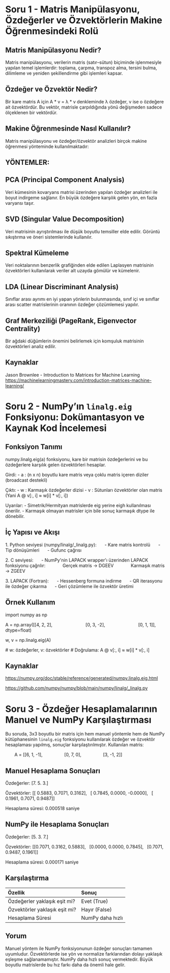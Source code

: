 ﻿# **Soru 1 - Matris Manipülasyonu, Özdeğerler ve Özvektörlerin Makine Öğrenmesindeki Rolü**
## **Matris Manipülasyonu Nedir?**
Matris manipülasyonu, verilerin matris (satır–sütun) biçiminde işlenmesiyle yapılan temel işlemlerdir: toplama, çarpma, transpoz alma, tersini bulma, dilimleme ve yeniden şekillendirme gibi işlemleri kapsar.
## **Özdeğer ve Özvektör Nedir?**
Bir kare matris A için A \* v = λ \* v denkleminde λ özdeğer, v ise o özdeğere ait özvektördür. Bu vektör, matrisle çarpıldığında yönü değişmeden sadece ölçeklenen bir vektördür.
## **Makine Öğrenmesinde Nasıl Kullanılır?**
Matris manipülasyonu ve özdeğer/özvektör analizleri birçok makine öğrenmesi yönteminde kullanılmaktadır:
## **YÖNTEMLER:**
## **PCA (Principal Component Analysis)**
Veri kümesinin kovaryans matrisi üzerinden yapılan özdeğer analizleri ile boyut indirgeme sağlanır. En büyük özdeğere karşılık gelen yön, en fazla varyansı taşır.
## **SVD (Singular Value Decomposition)**
Veri matrisinin ayrıştırılması ile düşük boyutlu temsiller elde edilir. Görüntü sıkıştırma ve öneri sistemlerinde kullanılır.
## **Spektral Kümeleme**
Veri noktalarının benzerlik grafiğinden elde edilen Laplasyen matrisinin özvektörleri kullanılarak veriler alt uzayda gömülür ve kümelenir.
## **LDA (Linear Discriminant Analysis)**
Sınıflar arası ayrımı en iyi yapan yönlerin bulunmasında, sınıf içi ve sınıflar arası scatter matrislerinin oranının özdeğer çözümlemesi yapılır.
## **Graf Merkeziliği (PageRank, Eigenvector Centrality)**
Bir ağdaki düğümlerin önemini belirlemek için komşuluk matrisinin özvektörleri analiz edilir.
## **Kaynaklar**
Jason Brownlee - Introduction to Matrices for Machine Learning <https://machinelearningmastery.com/introduction-matrices-machine-learning/>
# **Soru 2 - NumPy’ın `linalg.eig` Fonksiyonu: Dokümantasyon ve Kaynak Kod İncelemesi**
## **Fonksiyon Tanımı**
numpy.linalg.eig(a) fonksiyonu, kare bir matrisin özdeğerlerini ve bu özdeğerlere karşılık gelen özvektörleri hesaplar.

Girdi:
\- a : (n x n) boyutlu kare matris veya çoklu matris içeren diziler (broadcast destekli)

Çıktı:
\- w : Karmaşık özdeğerler dizisi
\- v : Sütunları özvektörler olan matris
(Yani A @ v[:, i] ≈ w[i] \* v[:, i])

Uyarılar:
\- Simetrik/Hermityan matrislerde eig yerine eigh kullanılması önerilir.
\- Karmaşık olmayan matrisler için bile sonuç karmaşık dtype ile dönebilir.
## **İç Yapısı ve Akışı**
1\. Python seviyesi (numpy/linalg/\_linalg.py):
`   `- Kare matris kontrolü
`   `- Tip dönüşümleri
`   `- Gufunc çağrısı

2\. C seviyesi:
`   `- NumPy'nin LAPACK wrapper'ı üzerinden LAPACK fonksiyonu çağrılır:
`       `Gerçek matris → DGEEV
`       `Karmaşık matris → ZGEEV

3\. LAPACK (Fortran):
`   `- Hessenberg formuna indirme
`   `- QR iterasyonu ile özdeğer çıkarma
`   `- Geri çözümleme ile özvektör üretimi
## **Örnek Kullanım**
import numpy as np

A = np.array([[4, 2, 2],
`              `[0, 3, -2],
`              `[0, 1, 1]], dtype=float)

w, v = np.linalg.eig(A)

\# w: özdeğerler, v: özvektörler
\# Doğrulama: A @ v[:, i] ≈ w[i] \* v[:, i]
## **Kaynaklar**
<https://numpy.org/doc/stable/reference/generated/numpy.linalg.eig.html>

<https://github.com/numpy/numpy/blob/main/numpy/linalg/_linalg.py>



# **Soru 3 - Özdeğer Hesaplamalarının Manuel ve NumPy Karşılaştırması**
Bu soruda, 3x3 boyutlu bir matris için hem manuel yöntemle hem de NumPy kütüphanesinin `linalg.eig` fonksiyonu kullanılarak özdeğer ve özvektör hesaplaması yapılmış, sonuçlar karşılaştırılmıştır.
Kullanılan matris:

`    `A = [[6, 1, -1],
`         `[0, 7, 0],
`         `[3, -1, 2]]
## **Manuel Hesaplama Sonuçları**
Özdeğerler: [7. 5. 3.]

Özvektörler:
[[ 0.5883,  0.7071,  0.3162],
` `[ 0.7845,  0.0000, -0.0000],
` `[ 0.1961,  0.7071,  0.9487]]

Hesaplama süresi: 0.000518 saniye
## **NumPy ile Hesaplama Sonuçları**
Özdeğerler: [5. 3. 7.]

Özvektörler:
[[0.7071, 0.3162, 0.5883],
` `[0.0000, 0.0000, 0.7845],
` `[0.7071, 0.9487, 0.1961]]

Hesaplama süresi: 0.000171 saniye
## **Karşılaştırma**

|Özellik|Sonuç|
| :- | :- |
|Özdeğerler yaklaşık eşit mi?|Evet (True)|
|Özvektörler yaklaşık eşit mi?|Hayır (False)|
|Hesaplama Süresi|NumPy daha hızlı|
## **Yorum**
Manuel yöntem ile NumPy fonksiyonunun özdeğer sonuçları tamamen uyumludur. Özvektörlerde ise yön ve normalize farklarından dolayı yaklaşık eşleşme sağlanamamıştır. NumPy daha hızlı sonuç vermektedir. Büyük boyutlu matrislerde bu hız farkı daha da önemli hale gelir.
